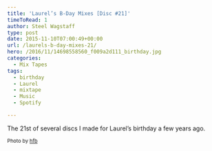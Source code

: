 ```yaml
---
title: 'Laurel’s B-Day Mixes [Disc #21]'
timeToRead: 1 
author: Steel Wagstaff
type: post
date: 2015-11-10T07:00:49+00:00
url: /laurels-b-day-mixes-21/
hero: /2016/11/14698558560_f009a2d111_birthday.jpg
categories:
  - Mix Tapes
tags:
  - birthday
  - Laurel
  - mixtape
  - Music
  - Spotify

---
```

The 21st of several discs I made for Laurel&#8217;s birthday a few years ago.



<small>Photo by <a href="http://www.flickr.com/photos/25944494@N00/2052055803" target="_blank">hfb</a> <a title="Attribution-NoDerivs License" href="http://creativecommons.org/licenses/by-nd/2.0/" target="_blank" rel="nofollow"><img src="http://music.steelwagstaff.com/wp-content/plugins/wp-inject/images/cc.png" alt="" /></a></small>